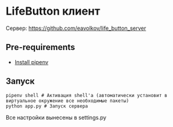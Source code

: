 # LifeButton клиент
Сервер: https://github.com/eavolkov/life_button_server

## Pre-requirements
* [Install pipenv](https://github.com/pypa/pipenv)

## Запуск
```
pipenv shell # Активация shell'a (автоматически установит в виртуальное окружение все необходимые пакеты)
python app.py # Запуск сервера
```
Все настройки вынесены в settings.py
